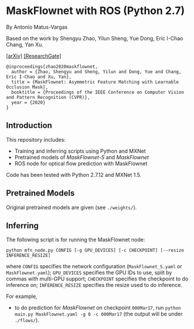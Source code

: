 # MaskFlownet with ROS (Python 2.7)

By Antonio Matus-Vargas

Based on the work by Shengyu Zhao, Yilun Sheng, Yue Dong, Eric I-Chao Chang, Yan Xu.

[[arXiv]](https://arxiv.org/pdf/2003.10955.pdf) [[ResearchGate]](https://www.researchgate.net/publication/340115724)

```
@inproceedings{zhao2020maskflownet,
  author = {Zhao, Shengyu and Sheng, Yilun and Dong, Yue and Chang, Eric I-Chao and Xu, Yan},
  title = {MaskFlownet: Asymmetric Feature Matching with Learnable Occlusion Mask},
  booktitle = {Proceedings of the IEEE Conference on Computer Vision and Pattern Recognition (CVPR)},
  year = {2020}
}
```

## Introduction

This repository includes:

- Training and inferring scripts using Python and MXNet
- Pretrained models of *MaskFlownet-S* and *MaskFlownet*
- ROS node for optical flow prediction with MaskFlownet

Code has been tested with Python 2.7.12 and MXNet 1.5.

## Pretrained Models

Original pretrained models are given (see `./weights/`).

## Inferring

The following script is for running the MaskFlownet node:

`python mfn_node.py CONFIG [-g GPU_DEVICES] [-c CHECKPOINT] [--resize INFERENCE_RESIZE]`

where `CONFIG` specifies the network configuration (`MaskFlownet_S.yaml` or `MaskFlownet.yaml`); `GPU_DEVICES` specifies the GPU IDs to use, split by commas with multi-GPU support; `CHECKPOINT` specifies the checkpoint to do inference on; `INFERENCE_RESIZE` specifies the resize used to do inference.

For example,

- to do prediction for *MaskFlownet* on checkpoint `000Mar17`, run `python main.py MaskFlownet.yaml -g 0 -c 000Mar17` (the output will be under `./flows/`).
